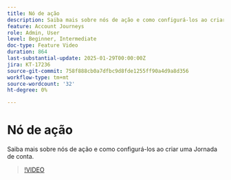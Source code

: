 ```yaml
---
title: Nó de ação
description: Saiba mais sobre nós de ação e como configurá-los ao criar uma Jornada de conta.
feature: Account Journeys
role: Admin, User
level: Beginner, Intermediate
doc-type: Feature Video
duration: 864
last-substantial-update: 2025-01-29T00:00:00Z
jira: KT-17236
source-git-commit: 758f888cb0a7dfbc9d8fde1255ff90a4d9a8d356
workflow-type: tm+mt
source-wordcount: '32'
ht-degree: 0%

---
```



# Nó de ação

Saiba mais sobre nós de ação e como configurá-los ao criar uma Jornada de conta.

>[!VIDEO](https://video.tv.adobe.com/v/3443207/?learn=on&enablevpops)
